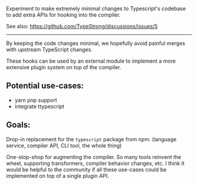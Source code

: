 Experiment to make extremely minimal changes to Typescript's codebase to add
extra APIs for hooking into the compiler.

See also:
https://github.com/TypeStrong/discussions/issues/5

---

By keeping the code changes minimal, we hopefully avoid painful merges with upstream
TypeScript changes.

These hooks can be used by an external module to implement a more extensive
plugin system on top of the compiler.

## Potential use-cases:
* yarn pnp support
* integrate ttypescript

## Goals:

Drop-in replacement for the `typescript` package from npm. (language service, compiler API, CLI tool, the whole thing)

One-stop-shop for augmenting the compiler.  So many tools reinvent the wheel, supporting transformers, compiler
behavior changes, etc.  I think it would be helpful to the community if all these use-cases could be implemented on top
of a single plugin API.
